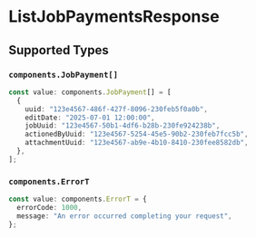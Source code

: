 # ListJobPaymentsResponse


## Supported Types

### `components.JobPayment[]`

```typescript
const value: components.JobPayment[] = [
  {
    uuid: "123e4567-486f-427f-8096-230feb5f0a0b",
    editDate: "2025-07-01 12:00:00",
    jobUuid: "123e4567-50b1-4df6-b28b-230fe924238b",
    actionedByUuid: "123e4567-5254-45e5-90b2-230feb7fcc5b",
    attachmentUuid: "123e4567-ab9e-4b10-8410-230fee8582db",
  },
];
```

### `components.ErrorT`

```typescript
const value: components.ErrorT = {
  errorCode: 1000,
  message: "An error occurred completing your request",
};
```

